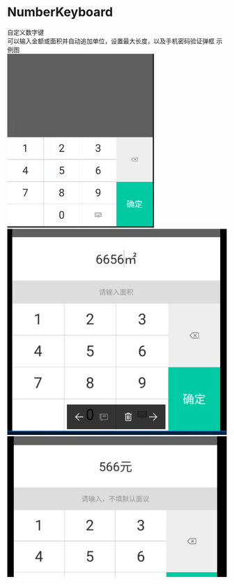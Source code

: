 # NumberKeyboard
自定义数字键<br/>
可以输入金额或面积并自动追加单位，设置最大长度，以及手机密码验证弹框
示例图<br/>
![](smaple1.png)![](smaple2.png)![](smaple3.png)
